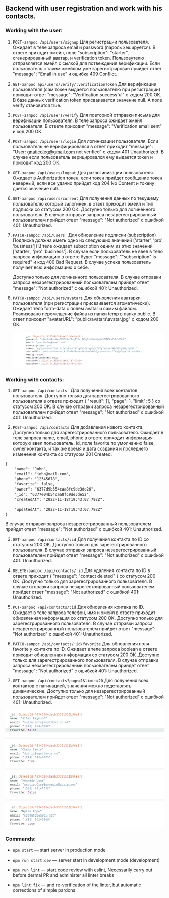 ## Backend with user registration and work with his contacts.

### Working with the user:

1. `POST-запрос /api/users/signup` Для регистрации пользователя. Ожидает в теле
   запроса email и password (пароль хэшируется). В ответе приходит эмейл, поле
   "subscription": "starter", сгенерированный аватар, и verification token.
   Пользовутелю отправляется эмейл с сылкой для потвеждения верификации. Если
   пользователь с таким эмейлом уже зарегистрирован прийдет ответ "message":
   "Email in use" и ошибка 409 Conflict.

2. `GET-запрос api/users/verify/:verificationToken` Для верификации пользователя
   (сам токен выдается пользователю при регистрации) приходит ответ "message":
   "Verification successful" с кодом 200 OK. В базе данных verification token
   присваивается значение null. А поле verify становится true.

3. `POST-запрос /api/users/verify` Для повторной отправки письма для верификации
   пользователя. В теле запроса ожидает эмейл пользователя. В ответе приходит
   "message": "Verification email sent" и код 200 OK.

4. `POST-запрос /api/users/login` Для логинизации пользователя. Если
   пользователь не верифицировался в ответ приходит "message": "User:
   gnaticoleg@gmail.com not verified" с кодом 401 Unauthorized. В случае если
   пользователь верицировался ему выдается token и приходит код 200 OK.

5. `GET-запрос /api/users/logout` Для разлогинизации пользователя. Ожидает в
   Authorization токен, если токен прийдет сообщение токен неверный, если все
   удачно прийдет код 204 No Content и токену дается значение null.

6. `GET-запрос /api/users/current` Для получения данных по текущему пользователю
   который залогинен, в ответ приходит эмейл и тип подписки со статусом 200 ОК.
   Доступно только для логиненного пользователя. В случае отправки запроса
   незарегестрированный пользователем прийдет ответ "message": "Not authorized"
   с ошибкой 401: Unauthorized.

7. `PATCH-запрос /api/users ` Для обновление подписки (subscription) Подписка
   должна иметь одно из следующих значений ['starter', 'pro' 'business']) В теле
   ожидает subscription одним из этих значений ['starter', 'pro' 'business']. В
   случае если пользователь не ввел в тело запроса информацию в ответе будет
   "message": "\"subscription\" is required" и код 400 Bad Request. В случае
   успеха пользователь получает всю информацию о себе.

    Доступно только для логиненного пользователя. В случае отправки запроса
    незарегестрированный пользователем прийдет ответ "message": "Not authorized"
    с ошибкой 401: Unauthorized.

8. `PATCH-запрос /api/users/avatars` Для обновления аватарки пользователя (при
   регистрации присваивается атоматически). Ожидает тело form-data с полем
   avatar и самим файлом. Реализовано перемещение файла из папки temp в папку
   public. В ответ приходит "avatarURL": "public\\avatars\\avatar.jpg" c кодом
   200 OK.

    ![user](./public/images/user-profile.jpg)

### Working with contacts:

1.  `GET-запрос /api/contacts ` Для получения всех контактов пользователя.
    Доступно только для зарегестрированного пользователя в ответе приходит {
    "result": [], "page": 1, "limit": 5 } со статусом 200 OK. В случае отправки
    запроса незарегестрированный пользователем прийдет ответ "message": "Not
    authorized" с ошибкой 401: Unauthorized.

2.  `POST-запрос /api/contacts` Для добавления нового контакта. Доступно только
    для зарегестрированного пользователя. Ожидает в теле запроса name, email,
    phone в ответе приходит информация которую ввел пользователь, id, поле
    favorite по умолчанию false, owner контакта, и так же время и дата создания
    и последнего изменения контакта со статусом 201 Created.

```
{
    "name": "John",
    "email": "john@mail.com",
    "phone": "12345678",
    "favorite": false,
    "owner": "6377d9b354caa8fc9de3de26",
    "_id": "6377e04b54caa8fc9de3de52",
    "createdAt": "2022-11-18T19:43:07.792Z",

    "updatedAt": "2022-11-18T19:43:07.792Z"
}
```

В случае отправки запроса незарегестрированный пользователем прийдет ответ
"message": "Not authorized" с ошибкой 401: Unauthorized.

3.  `GET-запрос /api/contacts/:id` Для получения контакта по ID со статусом 200
    OK. Доступно только для зарегестрированного пользователя. В случае отправки
    запроса незарегестрированный пользователем прийдет ответ "message": "Not
    authorized" с ошибкой 401: Unauthorized.

4.  `DELETE-запрос /api/contacts/:id` Для удаления контакта по ID в ответе
    приходит { "message": "contact deleted" } со статусом 200 OK. Доступно
    только для зарегестрированного пользователя. В случае отправки запроса
    незарегестрированный пользователем прийдет ответ "message": "Not authorized"
    с ошибкой 401: Unauthorized.

5.  `PUT-запрос /api/contacts/:id` Для обновления контака по ID. Ожидает в теле
    запроса телефон, имя и эмейл в ответе приходит обновленная информация со
    статусом 200 OK. Доступно только для зарегестрированного пользователя. В
    случае отправки запроса незарегестрированный пользователем прийдет ответ
    "message": "Not authorized" с ошибкой 401: Unauthorized.

6.  `PATCH-запрос /api/contacts/:id/favorite` Для обновления поля favorite у
    контакта по ID. Ожидает в теле запроса boolean в ответе приходит обновленная
    информация со статусом 200 ОК .Доступно только для зарегестрированного
    пользователя. В случае отправки запроса незарегестрированный пользователем
    прийдет ответ "message": "Not authorized" с ошибкой 401: Unauthorized.

7.  `GET-запрос /api/contacts?page=1&limit=20` Для получения всех контактов с
    пагинацией, значения можно подставлять динамические. Доступно только для
    незарегестрированный пользователем прийдет ответ "message": "Not authorized"
    с ошибкой 401: Unauthorized.

![contacts](./public/images/contacts.jpg)

### Сommands:

-   `npm start` &mdash; start server in production mode

-   `npm run start:dev` &mdash; server start in development mode (development)

-   `npm run lint` &mdash; start code review with eslint, Necessarily carry out
    before dermal PR and administer all linter breaks

-   `npm lint:fix` &mdash; and re-verification of the linter, but automatic
    corrections of simple pardons
